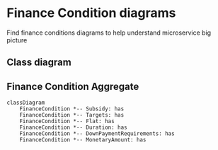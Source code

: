 # Finance Condition diagrams

Find finance conditions diagrams to help understand microservice big picture  

## Class diagram


## Finance Condition Aggregate

```mermaid
classDiagram
    FinanceCondition *-- Subsidy: has
    FinanceCondition *-- Targets: has
    FinanceCondition *-- Flat: has
    FinanceCondition *-- Duration: has
    FinanceCondition *-- DownPaymentRequirements: has
    FinanceCondition *-- MonetaryAmount: has
    

```

